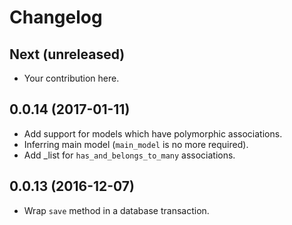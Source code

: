 # Changelog

## Next (unreleased)
* Your contribution here.

## 0.0.14 (2017-01-11)
* Add support for models which have polymorphic associations.
* Inferring main model (`main_model` is no more required).
* Add _list for `has_and_belongs_to_many` associations.

## 0.0.13 (2016-12-07)
* Wrap `save` method in a database transaction.
